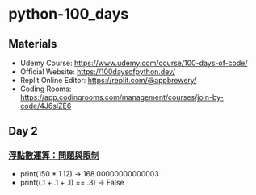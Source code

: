 # python-100_days

## Materials
- Udemy Course: https://www.udemy.com/course/100-days-of-code/ 
- Official Website: https://100daysofpython.dev/
- Replit Online Editor: https://replit.com/@appbrewery/
- Coding Rooms: https://app.codingrooms.com/management/courses/join-by-code/4J6slZE6


## Day 2

### [浮點數運算：問題與限制](https://docs.python.org/zh-tw/3/tutorial/floatingpoint.html)
- print(150 * 1.12) -> 168.00000000000003
- print((.1 + .1 + .1) == .3) -> False


 
